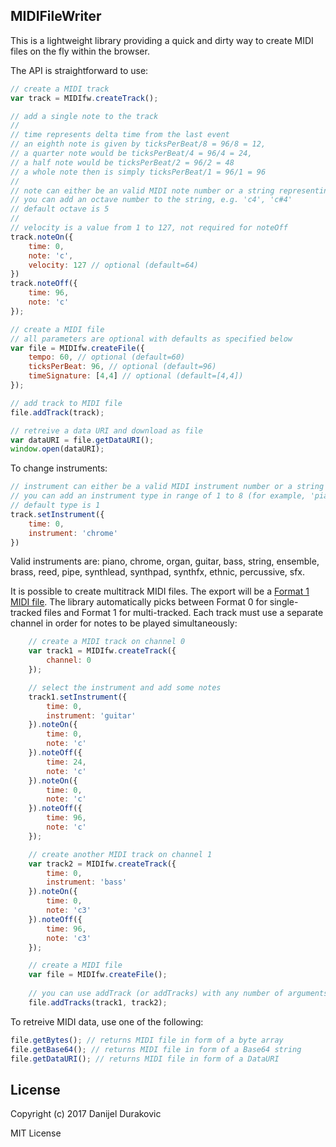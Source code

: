 ## MIDIFileWriter

This is a lightweight library providing a quick and dirty way to create MIDI files on the fly within the browser.

The API is straightforward to use:

```javascript
// create a MIDI track
var track = MIDIfw.createTrack();

// add a single note to the track
//
// time represents delta time from the last event
// an eighth note is given by ticksPerBeat/8 = 96/8 = 12,
// a quarter note would be ticksPerBeat/4 = 96/4 = 24,
// a half note would be ticksPerBeat/2 = 96/2 = 48
// a whole note then is simply ticksPerBeat/1 = 96/1 = 96
//
// note can either be an valid MIDI note number or a string representing the note
// you can add an octave number to the string, e.g. 'c4', 'c#4'
// default octave is 5
//
// velocity is a value from 1 to 127, not required for noteOff
track.noteOn({
	time: 0,
	note: 'c',
	velocity: 127 // optional (default=64)
})
track.noteOff({
	time: 96,
	note: 'c'
});

// create a MIDI file
// all parameters are optional with defaults as specified below
var file = MIDIfw.createFile({
	tempo: 60, // optional (default=60)
	ticksPerBeat: 96, // optional (default=96)
	timeSignature: [4,4] // optional (default=[4,4])
});

// add track to MIDI file
file.addTrack(track);

// retreive a data URI and download as file
var dataURI = file.getDataURI();
window.open(dataURI);
```

To change instruments:

```javascript
// instrument can either be a valid MIDI instrument number or a string representing the instrument
// you can add an instrument type in range of 1 to 8 (for example, 'piano2' or 'guitar7')
// default type is 1
track.setInstrument({
	time: 0,
	instrument: 'chrome'
})
```

Valid instruments are: piano, chrome, organ, guitar, bass, string, ensemble, brass, reed, pipe, synthlead, synthpad, synthfx, ethnic, percussive, sfx.

It is possible to create multitrack MIDI files. The export will be a [Format 1 MIDI file](http://www.music.mcgill.ca/~ich/classes/mumt306/StandardMIDIfileformat.html#BM2_2). The library automatically picks between Format 0 for single-tracked files and Format 1 for multi-tracked. Each track must use a separate channel in order for notes to be played simultaneously:

```javascript
	// create a MIDI track on channel 0
	var track1 = MIDIfw.createTrack({
		channel: 0
	});

	// select the instrument and add some notes
	track1.setInstrument({
		time: 0,
		instrument: 'guitar'
	}).noteOn({
		time: 0,
		note: 'c'
	}).noteOff({
		time: 24,
		note: 'c'
	}).noteOn({
		time: 0,
		note: 'c'
	}).noteOff({
		time: 96,
		note: 'c'
	});

	// create another MIDI track on channel 1
	var track2 = MIDIfw.createTrack({
		time: 0,
		instrument: 'bass'
	}).noteOn({
		time: 0,
		note: 'c3'
	}).noteOff({
		time: 96,
		note: 'c3'
	});

	// create a MIDI file
	var file = MIDIfw.createFile();
	
	// you can use addTrack (or addTracks) with any number of arguments to add multiple tracks
	file.addTracks(track1, track2);
```

To retreive MIDI data, use one of the following:

```javascript
file.getBytes(); // returns MIDI file in form of a byte array
file.getBase64(); // returns MIDI file in form of a Base64 string
file.getDataURI(); // returns MIDI file in form of a DataURI
```

## License

Copyright (c) 2017 Danijel Durakovic

MIT License